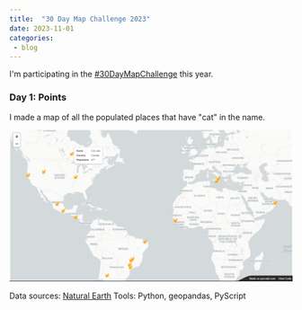 ```yaml
---
title:  "30 Day Map Challenge 2023"
date: 2023-11-01
categories: 
 - blog
---
```


I'm participating in the [#30DayMapChallenge](https://30daymapchallenge.com/) this year.

### Day 1: Points

I made a map of all the populated places that have "cat" in the name.

[![MapHere](https://github.com/christyheaton/30DayMapChallenge_2023/blob/main/day01/outputs/Day1_Points.PNG)](https://cheaton.pyscriptapps.com/30daymapchallenge-day1/latest/)


Data sources: [Natural Earth](https://www.naturalearthdata.com/downloads/10m-cultural-vectors/10m-populated-places/)
Tools: Python, geopandas, PyScript

